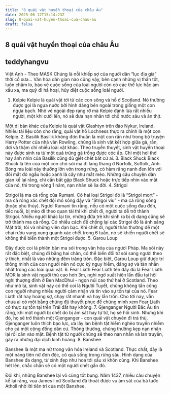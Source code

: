 ```yaml
---
title: "8 quái vật huyền thoại của châu Âu"
date: 2025-06-12T15:14:23Z
slug: 8-quai-vat-huyen-thoai-cua-chau-au
draft: false
---
```


## 8 quái vật huyền thoại của châu Âu

## teddyhangvu

Việt Anh - Theo MASK
Chúng là nỗi khiếp sợ của người dân “lục địa già” thời cổ xưa…
Văn hóa dân gian nào cũng vậy, bên cạnh những vị thần tốt, luôn chăm lo, bảo vệ cuộc sống của loài người còn có các thế lực hắc ám xấu xa, ma quỷ đi há hoại, hủy diệt cuộc sống loài người. 
1. Kelpie
​Kelpie là quái vật tới từ các con sông và hồ ở Scotland. Nó thường được gọi là ngựa nước bởi hình dáng bên ngoài trong giống một con ngựa bạch. 
Nhờ vẻ ngoài đẹp rạng rỡ mà Kelpie đánh lừa rất nhiều người, một khi cưỡi lên, nó sẽ đưa nạn nhân tới chỗ nước sâu và ăn thịt.
 
Một dị bản khác của Kelpie là quái vật Glashtyn trên đảo Nykur, Ireland. Nhiều tài liệu còn cho rằng, quái vật hồ Lochness thực ra chính là một con Kelpie.
2. Basilik
​Basilik không đơn thuần là một con rắn như trong bộ truyện Harry Potter của nhà văn Rowling, chúng là sinh vật kết hợp giữa gà, rắn, dơi và thậm chí nhiều loài vật khác. 
Theo truyền thuyết, sinh vật huyền thoại này được sinh ra từ một quả trứng gà trống được cóc ấp. Chỉ một hơi thở hay ánh nhìn của Basilik cũng đủ giết chết bất cứ ai. 
3. Black Shuck
​Black Shuck là tên của một con chó sói ma đi lang thang ở Norfolk, Suffolk, Anh. Bóng ma loài này thưởng lởn vởn trong rừng, có hàm răng nanh đen lớn với đôi mắt đỏ ngầu hoặc xanh lá cây như mắt mèo. 
Những câu chuyện dân gian kể lại rằng, chỉ cần bắt gặp Black Shuck hoặc trực tiếp nhìn vào mắt của nó, thì trong vòng 1 năm, nạn nhân sẽ lìa đời. 
4. Strigoi 


Strigoi là ma cà rồng của Rumani. Có hai loại Strigoi đó là “Strigoi mort” - ma cà rồng xác chết đội mồ sống dậy và “Strigoi viu” - ma cà rồng sống (hoặc phù thủy). ​Người Rumani tin rằng, nếu có một cuộc sống đau đớn, tiếc nuối, bị mèo đi theo quan tài thì khi chết đi, người ta dễ trở thành Strigoi. Nhiều người khác lại tin, những đứa trẻ  khi sinh ra bị dị dạng cũng sẽ trở thành ma cà rồng.​ ​Có nhiều cách để chống lại các Strigoi đó là ánh sáng Mặt trời, tỏi và những viên đạn bạc. Khi chết đi, người thân thường để một chai rượu vang xung quanh xác chết trong 6 tuần, nó sẽ khiến người chết sẽ không thể biến thành một Strigoi được.
5. Garou Loup

​Đây được coi là phiên bản ma sói trong văn hóa của người Pháp. Ma sói này rất đặc biệt, chúng đi bằng hai chân, có thể biến đổi từ sói sang người theo ý thích, nhất là vào những đêm trăng tròn. 
Đặc biệt, Garou Loup giữ được trí thông minh của con người nên nó cực kỳ nguy hiểm, đáng sợ và tàn nhẫn nhất trong các loài quái vật. 
6. Fear Liath
​Fear Liath tên đầy đủ là Fear Liath MOR là sinh vật người thú cao hơn 3m, nghi ngờ xuất hiện lần đầu tại hội nghị thượng đỉnh ở Ben MacDhui - ngọn núi cao thứ hai ở Scotland. 
Theo như mô tả, sinh vật này có thể coi là Người Tuyết, chúng không tấn công con người nhưng nhiều người cảm nhận và tin vào sự tồn tại của nó. 
Fear Liath rất hay hoảng sợ, chạy rất nhanh và hay lẩn trốn. Cho tới nay, vẫn chưa ai có một bằng chứng đủ thuyết phục để chứng minh xem Fear Liath có thực sự tồn tại trên Trái đất hay không.
7. Gjenganger
​Người Bắc Âu tin rằng, khi một người bị chết do bị ám sát hay tự tử, họ sẽ hồi sinh. Nhưng khi đó, họ sẽ trở thành một Gjenganger - con quái vật chuyên đi trả thù. 
Gjenganger luôn thích bạo lực, ưa lây lan bệnh tật hiểm nghèo truyền nhiễm cho cả một cộng đồng dân cư. Thông thường, chúng thường kẹp nạn nhân lại rồi cắn vào mặt. Bệnh tật từ người chúng sẽ theo nạn nhân và lan truyền, gây ra những đại dịch kinh hoàng.
8. Banshee

​Banshee là một ma nữ trong văn hóa Ireland và Scotland. Thực chất, đây là một nàng tiên nữ đơn độc, cô quả sống trong rừng sâu. Hình dạng của Banshee đa dạng, từ xinh đẹp như hoa tới xấu xí khôn cùng. Khi Banshee hét lên, chắc chắn sẽ có một người chết gần đó.
 
Đôi khi, những Banshee lại vô cùng tốt bụng. Năm 1437, nhiều câu chuyện kể lại rằng, vua James I xứ Scotland đã thoát được vụ ám sát của bá tước Atholl nhờ lời tiên tri của một Banshee.